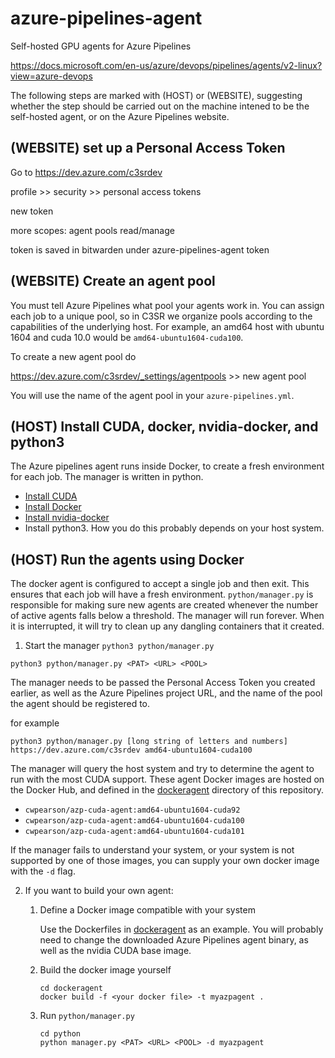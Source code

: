 # azure-pipelines-agent

Self-hosted GPU agents for Azure Pipelines

https://docs.microsoft.com/en-us/azure/devops/pipelines/agents/v2-linux?view=azure-devops

The following steps are marked with (HOST) or (WEBSITE), suggesting whether the step should be carried out on the machine intened to be the self-hosted agent, or on the Azure Pipelines website.

## (WEBSITE) set up a Personal Access Token

Go to https://dev.azure.com/c3srdev

profile >> security >> personal access tokens

new token

more scopes: agent pools read/manage

token is saved in bitwarden under azure-pipelines-agent token

## (WEBSITE) Create an agent pool

You must tell Azure Pipelines what pool your agents work in.
You can assign each job to a unique pool, so in C3SR we organize pools according to the capabilities of the underlying host.
For example, an amd64 host with ubuntu 1604 and cuda 10.0 would be `amd64-ubuntu1604-cuda100`.

To create a new agent pool do

https://dev.azure.com/c3srdev/_settings/agentpools >> new agent pool

You will use the name of the agent pool in your `azure-pipelines.yml`.

## (HOST) Install CUDA, docker, nvidia-docker, and python3

The Azure pipelines agent runs inside Docker, to create a fresh environment for each job.
The manager is written in python.

* [Install CUDA](https://developer.nvidia.com/cuda-downloads)
* [Install Docker](https://docs.docker.com/)
* [Install nvidia-docker](https://github.com/NVIDIA/nvidia-docker)
* Install python3. How you do this probably depends on your host system.


## (HOST) Run the agents using Docker

The docker agent is configured to accept a single job and then exit.
This ensures that each job will have a fresh environment.
`python/manager.py` is responsible for making sure new agents are created whenever the number of active agents falls below a threshold.
The manager will run forever.
When it is interrupted, it will try to clean up any dangling containers that it created.

1. Start the manager `python3 python/manager.py`

```
python3 python/manager.py <PAT> <URL> <POOL>
```

The manager needs to be passed the Personal Access Token you created earlier, as well as the Azure Pipelines project URL, and the name of the pool the agent should be registered to.

for example

```
python3 python/manager.py [long string of letters and numbers] https://dev.azure.com/c3srdev amd64-ubuntu1604-cuda100
```



The manager will query the host system and try to determine the agent to run with the most CUDA support.
These agent Docker images are hosted on the Docker Hub, and defined in the [dockeragent](dockeragent) directory of this repository.
* `cwpearson/azp-cuda-agent:amd64-ubuntu1604-cuda92`
* `cwpearson/azp-cuda-agent:amd64-ubuntu1604-cuda100`
* `cwpearson/azp-cuda-agent:amd64-ubuntu1604-cuda101`


If the manager fails to understand your system, or your system is not supported by one of those images, you can supply your own docker image with the `-d` flag.


2. If you want to build your own agent:
    1. Define a Docker image compatible with your system

        Use the Dockerfiles in [dockeragent](dockeragent) as an example.
        You will probably need to change the downloaded Azure Pipelines agent binary, as well as the nvidia CUDA base image.

    2. Build the docker image yourself

        ```
        cd dockeragent
        docker build -f <your docker file> -t myazpagent .
        ```

    3. Run `python/manager.py`

        ```
        cd python
        python manager.py <PAT> <URL> <POOL> -d myazpagent
        ```
